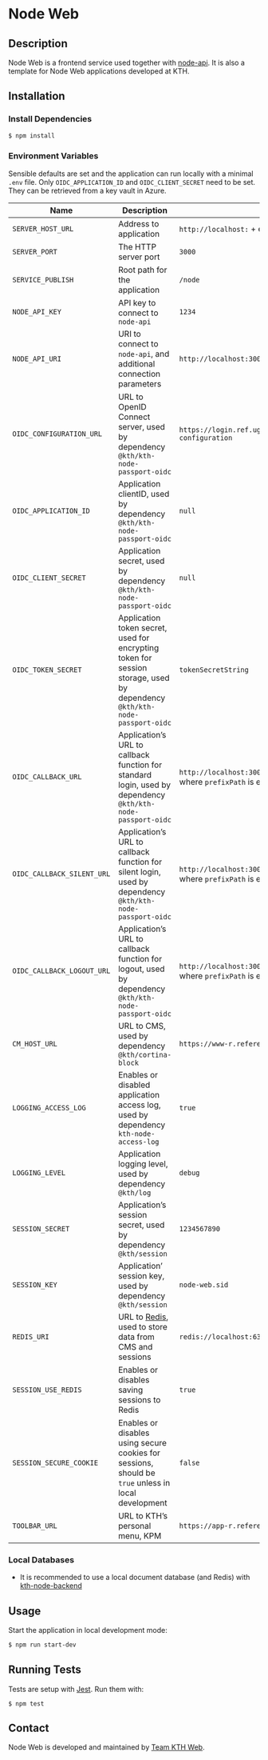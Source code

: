 # Node Web

## Description

Node Web is a frontend service used together with [node-api](https://github.com/KTH/node-api). It is also a template for Node Web applications developed at KTH.

## Installation

### Install Dependencies

```sh
$ npm install
```

### Environment Variables

Sensible defaults are set and the application can run locally with a minimal `.env` file. Only `OIDC_APPLICATION_ID` and `OIDC_CLIENT_SECRET` need to be set. They can be retrieved from a key vault in Azure.

| Name                       | Description                                                                                                               | Default Value                                                                                                          |
| -------------------------- | ------------------------------------------------------------------------------------------------------------------------- | ---------------------------------------------------------------------------------------------------------------------- |
| `SERVER_HOST_URL`          | Address to application                                                                                                    | `http://localhost:` + environment variable `SERVER_PORT`                                                               |
| `SERVER_PORT`              | The HTTP server port                                                                                                      | `3000`                                                                                                                 |
| `SERVICE_PUBLISH`          | Root path for the application                                                                                             | `/node`                                                                                                                |
| `NODE_API_KEY`             | API key to connect to `node-api`                                                                                          | `1234`                                                                                                                 |
| `NODE_API_URI`             | URI to connect to `node-api`, and additional connection parameters                                                        | `http://localhost:3001/api/node?defaultTimeout=10000`                                                                  |
| `OIDC_CONFIGURATION_URL`   | URL to OpenID Connect server, used by dependency `@kth/kth-node-passport-oidc`                                            | `https://login.ref.ug.kth.se/adfs/.well-known/openid-configuration`                                                    |
| `OIDC_APPLICATION_ID`      | Application clientID, used by dependency `@kth/kth-node-passport-oidc`                                                    | `null`                                                                                                                 |
| `OIDC_CLIENT_SECRET`       | Application secret, used by dependency `@kth/kth-node-passport-oidc`                                                      | `null`                                                                                                                 |
| `OIDC_TOKEN_SECRET`        | Application token secret, used for encrypting token for session storage, used by dependency `@kth/kth-node-passport-oidc` | `tokenSecretString`                                                                                                    |
| `OIDC_CALLBACK_URL`        | Application’s URL to callback function for standard login, used by dependency `@kth/kth-node-passport-oidc`               | `http://localhost:3000${prefixPath}/auth/login/callback`, where `prefixPath` is environment variable `SERVER_PUBLISH`  |
| `OIDC_CALLBACK_SILENT_URL` | Application’s URL to callback function for silent login, used by dependency `@kth/kth-node-passport-oidc`                 | `http://localhost:3000${prefixPath}/auth/silent/callback`, where `prefixPath` is environment variable `SERVER_PUBLISH` |
| `OIDC_CALLBACK_LOGOUT_URL` | Application’s URL to callback function for logout, used by dependency `@kth/kth-node-passport-oidc`                       | `http://localhost:3000${prefixPath}/auth/logout/callback`, where `prefixPath` is environment variable `SERVER_PUBLISH` |
| `CM_HOST_URL`              | URL to CMS, used by dependency `@kth/cortina-block`                                                                       | `https://www-r.referens.sys.kth.se/cm/`                                                                                |
| `LOGGING_ACCESS_LOG`       | Enables or disabled application access log, used by dependency `kth-node-access-log`                                      | `true`                                                                                                                 |
| `LOGGING_LEVEL`            | Application logging level, used by dependency `@kth/log`                                                                  | `debug`                                                                                                                |
| `SESSION_SECRET`           | Application’s session secret, used by dependency `@kth/session`                                                           | `1234567890`                                                                                                           |
| `SESSION_KEY`              | Application’ session key, used by dependency `@kth/session`                                                               | `node-web.sid`                                                                                                         |
| `REDIS_URI`                | URL to [Redis](https://redis.io/), used to store data from CMS and sessions                                               | `redis://localhost:6379/`                                                                                              |
| `SESSION_USE_REDIS`        | Enables or disables saving sessions to Redis                                                                              | `true`                                                                                                                 |
| `SESSION_SECURE_COOKIE`    | Enables or disables using secure cookies for sessions, should be `true` unless in local development                       | `false`                                                                                                                |
| `TOOLBAR_URL`              | URL to KTH’s personal menu, KPM                                                                                           | `https://app-r.referens.sys.kth.se/kpm/kpm.js`                                                                         |

### Local Databases

- It is recommended to use a local document database (and Redis) with [kth-node-backend](https://github.com/KTH/kth-node-backend)

## Usage

Start the application in local development mode:

```sh
$ npm run start-dev
```

## Running Tests

Tests are setup with [Jest](https://jestjs.io/). Run them with:

```
$ npm test
```

## Contact

Node Web is developed and maintained by [Team KTH Web](https://github.com/orgs/KTH/teams/web-team).
